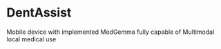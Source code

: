 # DentAssist
Mobile device with implemented MedGemma fully capable of Multimodal local medical use 
